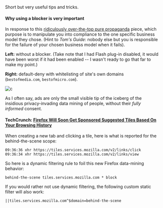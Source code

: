 Short but very useful tips and tricks.

#### Why using a blocker is **very important**

In response to this [ridiculously over-the-top pure propaganda](http://www.tomsguide.com/us/ad-blocking-is-stealing,news-20962.html) piece, which purpose is to manipulate you into compliance to the one specific business model they chose. (Hint to _Tom's Guide_: nobody else but you is responsible for the failure of your chosen business model when it fails).

**Left:** without a blocker. (Take note that I had Flash plug-in disabled, it would have been worst if it had been enabled -- I wasn't ready to go that far to make my point.)

**Right:** default-deny with whitelisting of site's own domains (`bestofmedia.com`, `bestofmicro.com`).

![c](https://cloud.githubusercontent.com/assets/585534/7784786/faefbef2-013f-11e5-95bc-afb5d79fd2c2.png)

As I often say, ads are only the small visible tip of the iceberg of the insidious privacy-invading data mining of people, without their _fully informed_ consent.

#### TechCrunch: [Firefox Will Soon Get Sponsored Suggested Tiles Based On Your Browsing History](http://techcrunch.com/2015/05/21/mozilla-will-soon-launch-sponsored-suggested-tiles-based-on-your-browsing-history/)

When creating a new tab and clicking a tile, here is what is reported for the behind-the-scene scope:

    09:36:36 xhr https://tiles.services.mozilla.com/v2/links/click
    09:36:34 xhr https://tiles.services.mozilla.com/v2/links/view

So here is a dynamic filtering rule to foil this new Firefox data-mining behavior:

    behind-the-scene tiles.services.mozilla.com * block

If you would rather not use dynamic filtering, the following custom static filter will also work:

    ||tiles.services.mozilla.com^$domain=behind-the-scene

